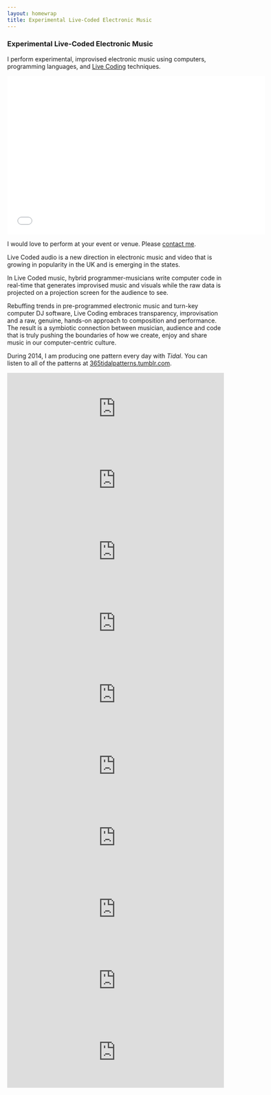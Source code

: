 ```yaml
---
layout: homewrap
title: Experimental Live-Coded Electronic Music
---
```


<h3>Experimental Live-Coded Electronic Music</h3>

<p>I perform experimental, improvised electronic music using computers, 
	programming languages, and 
	<a href="http://en.wikipedia.org/wiki/Live_coding">Live Coding</a> 
	techniques.</p>

<iframe src="//player.vimeo.com/video/84628716" width="600" height="367" frameborder="0" webkitallowfullscreen="true" mozallowfullscreen="true" allowfullscreen="true"> </iframe> 

<p>I would love to perform at your event or venue. Please	
	<a href="contact.html">contact me</a>.</p>

<p>Live Coded audio is a new direction in electronic music and video 
	that is growing in popularity in the UK and is emerging in the 
	states.</p>

<p>In Live Coded music, hybrid programmer-musicians write computer code 
	in real-time that generates improvised music and visuals while the 
	raw data is projected on a projection screen for the audience to 
	see.</p> 

<p>Rebuffing trends in pre-programmed electronic music and turn-key 
	computer DJ software, Live Coding embraces transparency, 
	improvisation and a raw, genuine, hands-on approach to composition 
	and performance. The result is a symbiotic connection between 
	musician, audience and code that is truly pushing the boundaries 
	of how we create, enjoy and share music in our computer-centric 
	culture.</p>

<p>During 2014, I am producing one pattern every day with <em>Tidal</em>. You can
	listen to all of the patterns at 
	<a href="http://365tidalpatterns.tumblr.com">365tidalpatterns.tumblr.com</a>.</p>

<iframe width="100%" height="166" scrolling="no" frameborder="no" src="https://w.soundcloud.com/player/?url=https%3A//api.soundcloud.com/tracks/129378547&amp;color=ff6600&amp;auto_play=false&amp;show_artwork=true"> </iframe>

<iframe width="100%" height="166" scrolling="no" frameborder="no" src="https://w.soundcloud.com/player/?url=https%3A//api.soundcloud.com/tracks/129972761&amp;color=ff6600&amp;auto_play=false&amp;show_artwork=true"> </iframe>

<iframe width="100%" height="166" scrolling="no" frameborder="no" src="https://w.soundcloud.com/player/?url=https%3A//api.soundcloud.com/tracks/130491204&amp;color=ff6600&amp;auto_play=false&amp;show_artwork=true"> </iframe>

<iframe width="100%" height="166" scrolling="no" frameborder="no" src="https://w.soundcloud.com/player/?url=https%3A//api.soundcloud.com/tracks/128043813&amp;color=ff6600&amp;auto_play=false&amp;show_artwork=true"> </iframe>

<iframe width="100%" height="166" scrolling="no" frameborder="no" src="https://w.soundcloud.com/player/?url=https%3A//api.soundcloud.com/tracks/127699208&amp;color=ff6600&amp;auto_play=false&amp;show_artwork=true"> </iframe>

<iframe width="100%" height="166" scrolling="no" frameborder="no" src="https://w.soundcloud.com/player/?url=https%3A//api.soundcloud.com/tracks/127442915&amp;color=ff6600&amp;auto_play=false&amp;show_artwork=true"> </iframe>

<iframe width="100%" height="166" scrolling="no" frameborder="no" src="https://w.soundcloud.com/player/?url=https%3A//api.soundcloud.com/tracks/127279293&amp;color=ff6600&amp;auto_play=false&amp;show_artwork=true"> </iframe>

<iframe width="100%" height="166" scrolling="no" frameborder="no" src="https://w.soundcloud.com/player/?url=https%3A//api.soundcloud.com/tracks/127152161&amp;color=ff6600&amp;auto_play=false&amp;show_artwork=true"> </iframe>

<iframe width="100%" height="166" scrolling="no" frameborder="no" src="https://w.soundcloud.com/player/?url=https%3A//api.soundcloud.com/tracks/127138013&amp;color=ff6600&amp;auto_play=false&amp;show_artwork=true"> </iframe>

<iframe width="100%" height="166" scrolling="no" frameborder="no" src="https://w.soundcloud.com/player/?url=https%3A//api.soundcloud.com/tracks/127118976&amp;color=ff6600&amp;auto_play=false&amp;show_artwork=true"> </iframe>
